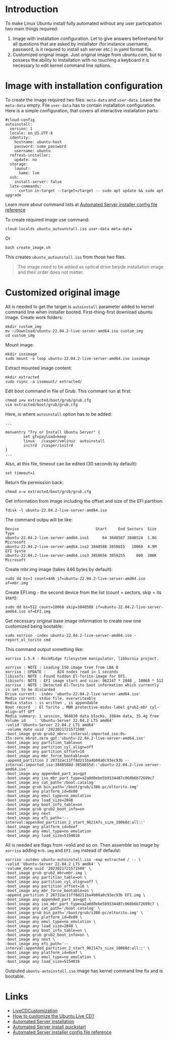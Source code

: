 # Introduction
To make Linux Ubuntu install fully automated without any user participation two main things required:
1. Image with installation configuration. Let to give answers beforehand for all questions that are asked by installator (for instance username, password, is it requred to install ssh server etc.) in yaml format file.
2. Customized original image. Just original image from ubuntu.com, but to possess the ability to installation with no touching a keyboard it is necessary to edit kernel command line options.  

# Image with installation configuration
To create the image required two files: `meta-data` and `user-data`. Leave the `meta-data` empty. File `user-data` has to contain installation configuration. Here is a simple configuration, that covers all interactive installation parts:
```
#cloud-config
autoinstall:
  version: 1
  locale: en_US.UTF-8
  identity:
    hostname: ubuntu-host
    password: some_password
    username: ubuntu
  refresh-installer:
    update: no
  storage:
    layout:
      name: lvm
  ssh:
    install-server: false
  late-commands:
    - curtin in-target --target=/target -- sudo apt update && sudo apt upgrade
```
Learn more about command lists at [Automated Server installer config file reference](ttps://ubuntu.com/server/docs/install/autoinstall-reference)

To create required image use command:
```
cloud-localds ubuntu_autounstall.iso user-data meta-data
```
Or
```
bash create_image.sh
```
This creates `ubuntu_autounstall.iso` from those two files.
> The image need to be added as optical drive beside installation image and their order does not matter.

# Customized original image
All is needed to get the target is `autoinstall` parameter added to kernel command line when installer booted.
First-thing-first download ubuntu image.
Create work folders:
```
mkdir custom_img
mv ~/Download/ubuntu-22.04.2-live-server-amd64.iso custom_img
cd custom_img
```
Mount image:
```
mkdir isoimage
sudo mount -o loop ubuntu-22.04.2-live-server-amd64.iso isoimage
```
Extract mounted image content:
```
mkdir extracted
sudo rsync -a isomount/ extracted/
```
Edit boot command in file of Grub. This commant run at first:
```
chmod u+w extracted/boot/grub/grub.cfg 
vim extracted/boot/grub/grub.cfg
```
Here, is where `autoinstall` option has to be added:
```
...

menuentry "Try or Install Ubuntu Server" {
        set gfxpayload=keep
        linux   /casper/vmlinuz  autoinstall
        initrd  /casper/initrd
}
...
```
Also, at this file, timeout can be edited (30 seconds by default):
```
set timeout=1
```
Return file permission back:
```
chmod u-w extracted/boot/grub/grub.cfg 
```
Get information from image including the offset and size of the EFI partition:
```
fdisk -l ubuntu-22.04.2-live-server-amd64.iso
```
The command outpu will be like:
```
Device                                  Start     End Sectors  Size Type
ubuntu-22.04.2-live-server-amd64.iso1      64 3848587 3848524  1.8G Microsoft
ubuntu-22.04.2-live-server-amd64.iso2 3848588 3858655   10068  4.9M EFI Syste
ubuntu-22.04.2-live-server-amd64.iso3 3858656 3859255     600  300K Microsoft
```
Create mbr.img image (takes 446 bytes by default):
```
sudo dd bs=1 count=446 if=ubuntu-22.04.2-live-server-amd64.iso of=mbr.img
```
Create EFI.img - the second device from the list (count = sectors, skip = its start):
```
sudo dd bs=512 count=10068 skip=3848588 if=ubuntu-22.04.2-live-server-amd64.iso of=EFI.img
```
Get necessary original base image information to create new one customized being bootable:
```
sudo xorriso -indev ubuntu-22.04.2-live-server-amd64.iso -report_el_torito cmd
```
This command output something like:
```
xorriso 1.5.4 : RockRidge filesystem manipulator, libburnia project.

xorriso : NOTE : Loading ISO image tree from LBA 0
xorriso : UPDATE :     824 nodes read in 1 seconds
libisofs: NOTE : Found hidden El-Torito image for EFI.
libisofs: NOTE : EFI image start and size: 962147 * 2048 , 10068 * 512
xorriso : NOTE : Detected El-Torito boot information which currently is set to be discarded
Drive current: -indev 'ubuntu-22.04.2-live-server-amd64.iso'
Media current: stdio file, overwriteable
Media status : is written , is appendable
Boot record  : El Torito , MBR protective-msdos-label grub2-mbr cyl-align-off GPT
Media summary: 1 session, 964830 data blocks, 1884m data, 35.4g free
Volume id    : 'Ubuntu-Server 22.04.2 LTS amd64'
-volid 'Ubuntu-Server 22.04.2 LTS amd64'
-volume_date uuid '2023021721571500'
-boot_image grub grub2_mbr=--interval:imported_iso:0s-15s:zero_mbrpt,zero_gpt:'ubuntu-22.04.2-live-server-amd64.iso'
-boot_image any partition_table=on
-boot_image any partition_cyl_align=off
-boot_image any partition_offset=16
-boot_image any mbr_force_bootable=on
-append_partition 2 28732ac11ff8d211ba4b00a0c93ec93b --interval:imported_iso:3848588d-3858655d::'ubuntu-22.04.2-live-server-amd64.iso'
-boot_image any appended_part_as=gpt
-boot_image any iso_mbr_part_type=a2a0d0ebe5b9334487c068b6b72699c7
-boot_image any cat_path='/boot.catalog'
-boot_image grub bin_path='/boot/grub/i386-pc/eltorito.img'
-boot_image any platform_id=0x00
-boot_image any emul_type=no_emulation
-boot_image any load_size=2048
-boot_image any boot_info_table=on
-boot_image grub grub2_boot_info=on
-boot_image any next
-boot_image any efi_path='--interval:appended_partition_2_start_962147s_size_10068d:all::'
-boot_image any platform_id=0xef
-boot_image any emul_type=no_emulation
-boot_image any load_size=5154816
```
All is needed are flags from -volid and so on. Then assemble iso image by `xorriso` adding `mrb.img` and `EFI.img` instead of defaulst:
```
xorriso -outdev ubuntu-autoinstall.iso -map extracted / -- \
-volid 'Ubuntu-Server 22.04.2 LTS amd64' \
-volume_date uuid '2023021721571500' \
-boot_image grub grub2_mbr=mbr.img \
-boot_image any partition_table=on \
-boot_image any partition_cyl_align=off \
-boot_image any partition_offset=16 \
-boot_image any mbr_force_bootable=on \
-append_partition 2 28732ac11ff8d211ba4b00a0c93ec93b EFI.img \ 
-boot_image any appended_part_as=gpt \
-boot_image any iso_mbr_part_type=a2a0d0ebe5b9334487c068b6b72699c7 \
-boot_image any cat_path='/boot.catalog' \
-boot_image grub bin_path='/boot/grub/i386-pc/eltorito.img' \
-boot_image any platform_id=0x00 \
-boot_image any emul_type=no_emulation \
-boot_image any load_size=2048 \
-boot_image any boot_info_table=on \
-boot_image grub grub2_boot_info=on \
-boot_image any next \
-boot_image any efi_path='--interval:appended_partition_2_start_962147s_size_10068d:all::' \
-boot_image any platform_id=0xef \
-boot_image any emul_type=no_emulation \
-boot_image any load_size=5154816
```
Outputed `ubuntu-autoinstall.iso` image has kernel command line fix and is bootable.


# Links
- [LiveCDCustomization](https://help.ubuntu.com/community/LiveCDCustomization)
- [How to customize the Ubuntu Live CD?](https://askubuntu.com/questions/48535/how-to-customize-the-ubuntu-live-cd)
- [Automated Server installation](https://ubuntu.com/server/docs/install/autoinstall)
- [Automated Server install quickstart](https://ubuntu.com/server/docs/install/autoinstall-quickstart)
- [Automated Server installer config file reference](ttps://ubuntu.com/server/docs/install/autoinstall-reference)

